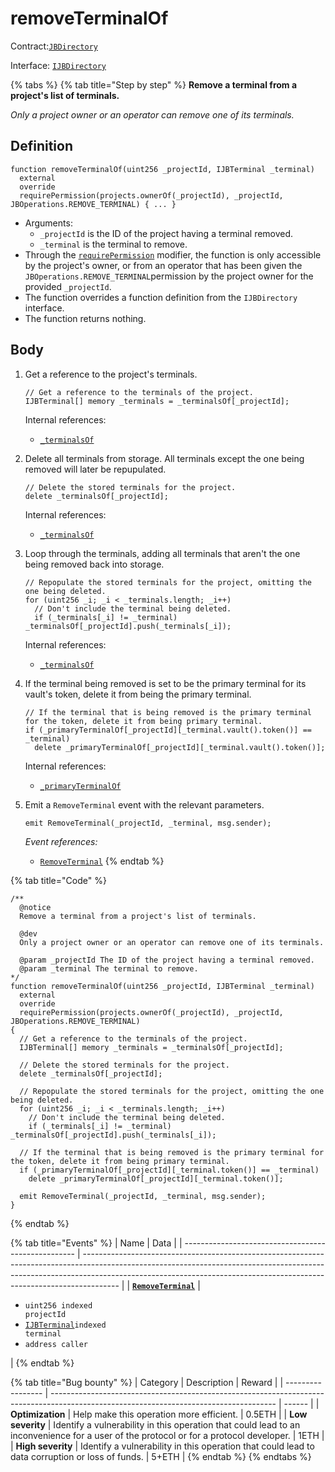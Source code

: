 # removeTerminalOf

Contract:[`JBDirectory`](../)​‌

Interface: [`IJBDirectory`](../../../interfaces/ijbdirectory.md)

{% tabs %}
{% tab title="Step by step" %}
**Remove a terminal from a project's list of terminals.**

_Only a project owner or an operator can remove one of its terminals._

## Definition

```solidity
function removeTerminalOf(uint256 _projectId, IJBTerminal _terminal)
  external
  override
  requirePermission(projects.ownerOf(_projectId), _projectId, JBOperations.REMOVE_TERMINAL) { ... }
```

* Arguments:
  * `_projectId` is the ID of the project having a terminal removed.
  * `_terminal` is the terminal to remove.
* Through the [`requirePermission`](../../or-abstract/jboperatable/modifiers/requirepermission.md) modifier, the function is only accessible by the project's owner, or from an operator that has been given the `JBOperations.REMOVE_TERMINAL`permission by the project owner for the provided `_projectId`.
* The function overrides a function definition from the `IJBDirectory` interface.
* The function returns nothing.

## Body

1.  Get a reference to the project's terminals.

    ```solidity
    // Get a reference to the terminals of the project.
    IJBTerminal[] memory _terminals = _terminalsOf[_projectId];
    ```

    Internal references:

    * [`_terminalsOf`](../properties/\_terminalsof.md)
2.  Delete all terminals from storage. All terminals except the one being removed will later be repupulated.

    ```solidity
    // Delete the stored terminals for the project.
    delete _terminalsOf[_projectId];
    ```

    Internal references:

    * [`_terminalsOf`](../properties/\_terminalsof.md)
3.  Loop through the terminals, adding all terminals that aren't the one being removed back into storage.

    ```solidity
    // Repopulate the stored terminals for the project, omitting the one being deleted.
    for (uint256 _i; _i < _terminals.length; _i++)
      // Don't include the terminal being deleted.
      if (_terminals[_i] != _terminal) _terminalsOf[_projectId].push(_terminals[_i]);
    ```

    Internal references:

    * [`_terminalsOf`](../properties/\_terminalsof.md)
4.  If the terminal being removed is set to be the primary terminal for its vault's token, delete it from being the primary terminal.

    ```solidity
    // If the terminal that is being removed is the primary terminal for the token, delete it from being primary terminal.
    if (_primaryTerminalOf[_projectId][_terminal.vault().token()] == _terminal)
      delete _primaryTerminalOf[_projectId][_terminal.vault().token()];
    ```

    Internal references:

    * [`_primaryTerminalOf`](../properties/\_primaryterminalof.md)
5.  Emit a `RemoveTerminal` event with the relevant parameters.

    ```solidity
    emit RemoveTerminal(_projectId, _terminal, msg.sender);
    ```

    _Event references:_

    * [`RemoveTerminal`](../events/removeterminal.md)
{% endtab %}

{% tab title="Code" %}
```solidity
/** 
  @notice 
  Remove a terminal from a project's list of terminals.

  @dev
  Only a project owner or an operator can remove one of its terminals. 

  @param _projectId The ID of the project having a terminal removed.
  @param _terminal The terminal to remove.
*/
function removeTerminalOf(uint256 _projectId, IJBTerminal _terminal)
  external
  override
  requirePermission(projects.ownerOf(_projectId), _projectId, JBOperations.REMOVE_TERMINAL)
{
  // Get a reference to the terminals of the project.
  IJBTerminal[] memory _terminals = _terminalsOf[_projectId];

  // Delete the stored terminals for the project.
  delete _terminalsOf[_projectId];

  // Repopulate the stored terminals for the project, omitting the one being deleted.
  for (uint256 _i; _i < _terminals.length; _i++)
    // Don't include the terminal being deleted.
    if (_terminals[_i] != _terminal) _terminalsOf[_projectId].push(_terminals[_i]);

  // If the terminal that is being removed is the primary terminal for the token, delete it from being primary terminal.
  if (_primaryTerminalOf[_projectId][_terminal.token()] == _terminal)
    delete _primaryTerminalOf[_projectId][_terminal.token()];

  emit RemoveTerminal(_projectId, _terminal, msg.sender);
}
```
{% endtab %}

{% tab title="Events" %}
| Name                                                | Data                                                                                                                                                                                                                                                |
| --------------------------------------------------- | --------------------------------------------------------------------------------------------------------------------------------------------------------------------------------------------------------------------------------------------------- |
| [**`RemoveTerminal`**](../events/removeterminal.md) | <ul><li><code>uint256 indexed projectId</code></li><li><a href="../../../../../protocol/specifications/contracts/interfaces/ijbterminal.md"><code>IJBTerminal</code></a><code>indexed terminal</code></li><li><code>address caller</code></li></ul> |
{% endtab %}

{% tab title="Bug bounty" %}
| Category          | Description                                                                                                                            | Reward |
| ----------------- | -------------------------------------------------------------------------------------------------------------------------------------- | ------ |
| **Optimization**  | Help make this operation more efficient.                                                                                               | 0.5ETH |
| **Low severity**  | Identify a vulnerability in this operation that could lead to an inconvenience for a user of the protocol or for a protocol developer. | 1ETH   |
| **High severity** | Identify a vulnerability in this operation that could lead to data corruption or loss of funds.                                        | 5+ETH  |
{% endtab %}
{% endtabs %}
